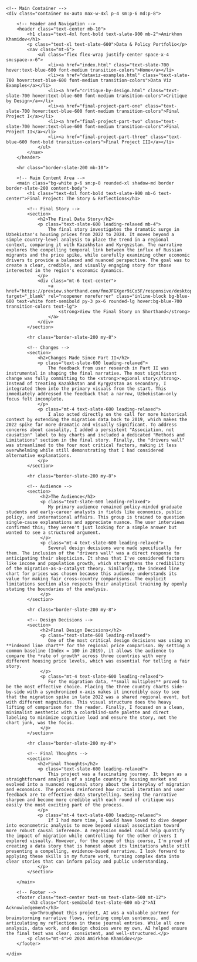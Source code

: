 
<html lang="en">
<head>
    <meta charset="UTF-8">
    <meta name="viewport" content="width=device-width, initial-scale=1.0">
    <title>Final Project III | Amirkhon Khamidov's Portfolio</title>
    <script src="https://cdn.tailwindcss.com"></script>
    <link rel="preconnect" href="https://fonts.googleapis.com">
    <link rel="preconnect" href="https://fonts.gstatic.com" crossorigin>
    <link href="https://fonts.googleapis.com/css2?family=Inter:wght@400;500;700&display=swap" rel="stylesheet">
    <style>
        body {
            font-family: 'Inter', sans-serif;
        }
        .content-body h2 {
            font-size: 1.875rem; /* 3xl */
            font-weight: 700;
            color: #1e293b; /* slate-900 */
            margin-bottom: 1.5rem; /* mb-6 */
            margin-top: 2.5rem; /* mt-10 */
        }
        .content-body h3 {
            font-size: 1.5rem; /* 2xl */
            font-weight: 700;
            color: #1e293b; /* slate-900 */
            margin-bottom: 1rem; /* mb-4 */
            margin-top: 2rem; /* mt-8 */
        }
        .content-body blockquote {
            border-left: 4px solid #cbd5e1; /* slate-300 */
            padding-left: 1rem;
            margin: 1.5rem 0;
            color: #475569; /* slate-600 */
            font-style: italic;
        }
    </style>
</head>
<body class="bg-slate-50 text-slate-800">

    <!-- Main Container -->
    <div class="container mx-auto max-w-4xl p-4 sm:p-6 md:p-8">

        <!-- Header and Navigation -->
        <header class="text-center mb-10">
            <h1 class="text-4xl font-bold text-slate-900 mb-2">Amirkhon Khamidov</h1>
            <p class="text-xl text-slate-600">Data & Policy Portfolio</p>
            <nav class="mt-6">
                <ul class="flex flex-wrap justify-center space-x-4 sm:space-x-6">
                    <li><a href="index.html" class="text-slate-700 hover:text-blue-600 font-medium transition-colors">Home</a></li>
                    <li><a href="dataviz-examples.html" class="text-slate-700 hover:text-blue-600 font-medium transition-colors">Data Viz Examples</a></li>
                    <li><a href="critique-by-design.html" class="text-slate-700 hover:text-blue-600 font-medium transition-colors">Critique by Design</a></li>
                    <li><a href="final-project-part-one" class="text-slate-700 hover:text-blue-600 font-medium transition-colors">Final Project I</a></li>
                    <li><a href="final-project-part-two" class="text-slate-700 hover:text-blue-600 font-medium transition-colors">Final Project II</a></li>
                    <li><a href="final-project-part-three" class="text-blue-600 font-bold transition-colors">Final Project III</a></li>
                </ul>
            </nav>
        </header>

        <hr class="border-slate-200 mb-10">

        <!-- Main Content Area -->
        <main class="bg-white p-6 sm:p-8 rounded-xl shadow-md border border-slate-200 content-body">
            <h1 class="text-4xl font-bold text-slate-900 mb-6 text-center">Final Project: The Story & Reflections</h1>
            
            <!-- Final Story -->
            <section>
                <h2>The Final Data Story</h2>
                <p class="text-slate-600 leading-relaxed mb-4">
                    The final story investigates the dramatic surge in Uzbekistan's housing prices from 2022 to 2024. It moves beyond a simple country-level analysis to place the trend in a regional context, comparing it with Kazakhstan and Kyrgyzstan. The narrative explores the compelling temporal link between the influx of Russian migrants and the price spike, while carefully examining other economic drivers to provide a balanced and nuanced perspective. The goal was to create a clear, credible, and visually engaging story for those interested in the region's economic dynamics.
                </p>
                <div class="mt-6 text-center">
                    <a href="https://preview.shorthand.com/fmoJFGXger9iCo5F/responsive/desktop" target="_blank" rel="noopener noreferrer" class="inline-block bg-blue-600 text-white font-semibold py-3 px-6 rounded-lg hover:bg-blue-700 transition-colors text-lg">
                        <strong>View the Final Story on Shorthand</strong>
                    </a>
                </div>
            </section>
            
            <hr class="border-slate-200 my-8">

            <!-- Changes -->
            <section>
                <h2>Changes Made Since Part II</h2>
                <p class="text-slate-600 leading-relaxed">
                    The feedback from user research in Part II was instrumental in shaping the final narrative. The most significant change was fully committing to the <strong>regional story</strong>. Instead of treating Kazakhstan and Kyrgyzstan as secondary, I integrated them into the primary visuals from the start. This immediately addressed the feedback that a narrow, Uzbekistan-only focus felt incomplete.
                </p>
                <p class="mt-4 text-slate-600 leading-relaxed">
                    I also acted directly on the call for more historical context by extending the migration data back to 2019, which makes the 2022 spike far more dramatic and visually significant. To address concerns about causality, I added a persistent "Association, not causation" label to key charts and included a dedicated "Methods and Limitations" section in the final story. Finally, the "drivers wall" was streamlined to the four most critical factors, making it less overwhelming while still demonstrating that I had considered alternative explanations.
                </p>
            </section>

            <hr class="border-slate-200 my-8">

            <!-- Audience -->
            <section>
                 <h2>The Audience</h2>
                 <p class="text-slate-600 leading-relaxed">
                    My primary audience remained policy-minded graduate students and early-career analysts in fields like economics, public policy, and international affairs. This group is trained to question single-cause explanations and appreciate nuance. The user interviews confirmed this; they weren't just looking for a simple answer but wanted to see a structured argument.
                 </p>
                 <p class="mt-4 text-slate-600 leading-relaxed">
                    Several design decisions were made specifically for them. The inclusion of the "drivers wall" was a direct response to anticipating their skepticism. It shows that I've considered factors like income and population growth, which strengthens the credibility of the migration-as-a-catalyst theory. Similarly, the indexed line chart for prices was chosen because this audience understands its value for making fair cross-country comparisons. The explicit limitations section also respects their analytical training by openly stating the boundaries of the analysis.
                 </p>
            </section>
            
            <hr class="border-slate-200 my-8">

            <!-- Design Decisions -->
            <section>
                 <h2>Final Design Decisions</h2>
                 <p class="text-slate-600 leading-relaxed">
                    One of the most critical design decisions was using an **indexed line chart** for the regional price comparison. By setting a common baseline (Index = 100 in 2019), it allows the audience to compare the *rate of growth* across three countries with very different housing price levels, which was essential for telling a fair story.
                 </p>
                 <p class="mt-4 text-slate-600 leading-relaxed">
                    For the migration data, **small multiples** proved to be the most effective choice. Placing the three country charts side-by-side with a synchronized x-axis makes it incredibly easy to see that the migration spike in late 2022 was a shared regional event, but with different magnitudes. This visual structure does the heavy lifting of comparison for the reader. Finally, I focused on a clean, minimalist aesthetic with a colorblind-safe palette and direct labeling to minimize cognitive load and ensure the story, not the chart junk, was the focus.
                 </p>
            </section>
            
            <hr class="border-slate-200 my-8">

            <!-- Final Thoughts -->
            <section>
                <h2>Final Thoughts</h2>
                <p class="text-slate-600 leading-relaxed">
                    This project was a fascinating journey. It began as a straightforward analysis of a single country's housing market and evolved into a nuanced regional story about the interplay of migration and economics. The process reinforced how crucial iteration and user feedback are to effective data storytelling. Seeing the narrative sharpen and become more credible with each round of critique was easily the most exciting part of the process.
                </p>
                <p class="mt-4 text-slate-600 leading-relaxed">
                    If I had more time, I would have loved to dive deeper into econometric analysis to move beyond visual association toward more robust causal inference. A regression model could help quantify the impact of migration while controlling for the other drivers I explored visually. However, for the scope of this course, I'm proud of creating a data story that is honest about its limitations while still presenting a compelling, evidence-based narrative. I look forward to applying these skills in my future work, turning complex data into clear stories that can inform policy and public understanding.
                </p>
            </section>

        </main>
        
        <!-- Footer -->
        <footer class="text-center text-sm text-slate-500 mt-12">
             <h3 class="font-semibold text-slate-600 mb-2">AI Acknowledgement</h3>
             <p>Throughout this project, AI was a valuable partner for brainstorming narrative flows, refining complex sentences, and articulating my reflections in these journal entries. While all core analysis, data work, and design choices were my own, AI helped ensure the final text was clear, consistent, and well-structured.</p>
            <p class="mt-4">© 2024 Amirkhon Khamidov</p>
        </footer>

    </div>
</body>
</html>

